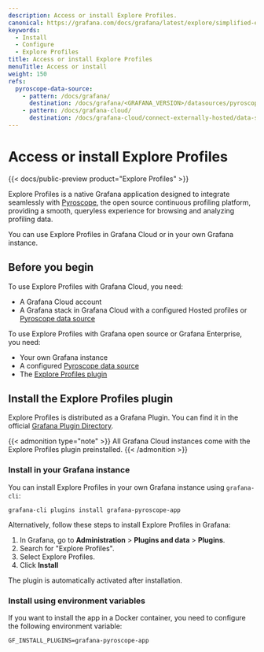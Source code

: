 ```yaml
---
description: Access or install Explore Profiles.
canonical: https://grafana.com/docs/grafana/latest/explore/simplified-exploration/profiles/access/
keywords:
  - Install
  - Configure
  - Explore Profiles
title: Access or install Explore Profiles
menuTitle: Access or install
weight: 150
refs:
  pyroscope-data-source:
    - pattern: /docs/grafana/
      destination: /docs/grafana/<GRAFANA_VERSION>/datasources/pyroscope/
    - pattern: /docs/grafana-cloud/
      destination: /docs/grafana-cloud/connect-externally-hosted/data-sources/pyroscope/
---
```


# Access or install Explore Profiles

{{< docs/public-preview product="Explore Profiles" >}}

Explore Profiles is a native Grafana application designed to integrate seamlessly with [Pyroscope](https://github.com/grafana/pyroscope), the open source continuous profiling platform, providing a smooth, queryless experience for browsing and analyzing profiling data.

You can use Explore Profiles in Grafana Cloud or in your own Grafana instance.

## Before you begin

To use Explore Profiles with Grafana Cloud, you need:

- A Grafana Cloud account
- A Grafana stack in Grafana Cloud with a configured Hosted profiles or [Pyroscope data source](ref:pyroscope-data-source)

To use Explore Profiles with Grafana open source or Grafana Enterprise, you need:

- Your own Grafana instance
- A configured [Pyroscope data source](ref:pyroscope-data-source)
- The [Explore Profiles plugin](https://grafana.com/grafana/plugins/grafana-pyroscope-app/)

## Install the Explore Profiles plugin

Explore Profiles is distributed as a Grafana Plugin.
You can find it in the official [Grafana Plugin Directory](https://grafana.com/grafana/plugins/grafana-pyroscope-app/).

{{< admonition type="note" >}}
All Grafana Cloud instances come with the Explore Profiles plugin preinstalled.
{{< /admonition >}}

### Install in your Grafana instance

You can install Explore Profiles in your own Grafana instance using `grafana-cli`:

```shell
grafana-cli plugins install grafana-pyroscope-app
```

Alternatively, follow these steps to install Explore Profiles in Grafana:

1. In Grafana, go to **Administration** > **Plugins and data** > **Plugins**.
2. Search for "Explore Profiles".
3. Select Explore Profiles.
4. Click **Install**

The plugin is automatically activated after installation.

### Install using environment variables

If you want to install the app in a Docker container, you need to configure the following environment variable:

```shell
GF_INSTALL_PLUGINS=grafana-pyroscope-app
```
